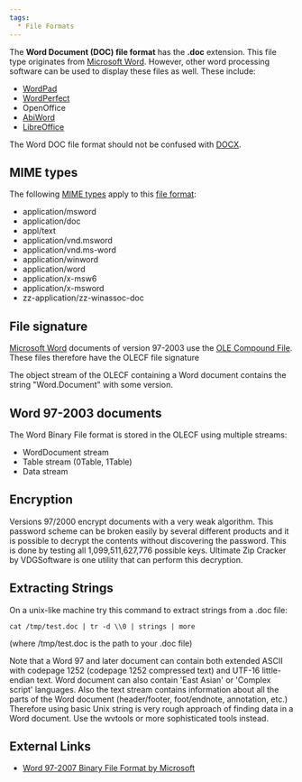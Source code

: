 ```yaml
---
tags:
  * File Formats
---
```

The **Word Document (DOC) file format** has the **.doc** extension. This
file type originates from [Microsoft Word](microsoft_word.md).
However, other word processing software can be used to display these
files as well. These include:

* [WordPad](wordpad.md)
* [WordPerfect](wordperfect.md)
* OpenOffice
* [AbiWord](abiword.md)
* [LibreOffice](libreoffice.md)

The Word DOC file format should not be confused with [DOCX](docx.md).

## MIME types

The following [MIME types](mime_types.md) apply to this [file
format](file_format.md):

* application/msword
* application/doc
* appl/text
* application/vnd.msword
* application/vnd.ms-word
* application/winword
* application/word
* application/x-msw6
* application/x-msword
* zz-application/zz-winassoc-doc

## File signature

[Microsoft Word](microsoft_word.md) documents of version 97-2003
use the [OLE Compound File](ole_compound_file.md). These
files therefore have the OLECF file signature

The object stream of the OLECF containing a Word document contains the
string "Word.Document" with some version.

## Word 97-2003 documents

The Word Binary File format is stored in the OLECF using multiple
streams:

* WordDocument stream
* Table stream (0Table, 1Table)
* Data stream

## Encryption

Versions 97/2000 encrypt documents with a very weak algorithm. This
password scheme can be broken easily by several different products and
it is possible to decrypt the contents without discovering the password.
This is done by testing all 1,099,511,627,776 possible keys. Ultimate
Zip Cracker by VDGSoftware is one utility that can perform this
decryption.

## Extracting Strings

On a unix-like machine try this command to extract strings from a .doc
file:

`cat /tmp/test.doc | tr -d \\0 | strings | more`

(where /tmp/test.doc is the path to your .doc file)

Note that a Word 97 and later document can contain both extended ASCII
with codepage 1252 (codepage 1252 compressed text) and UTF-16
little-endian text. Word document can also contain 'East Asian' or
'Complex script' languages. Also the text stream contains information
about all the parts of the Word document (header/footer, foot/endnote,
annotation, etc.) Therefore using basic Unix string is very rough
approach of finding data in a Word document. Use the wvtools or more
sophisticated tools instead.

## External Links

* [Word 97-2007 Binary File Format by Microsoft](http://download.microsoft.com/download/0/B/E/0BE8BDD7-E5E8-422A-ABFD-4342ED7AD886/Word97-2007BinaryFileFormat(doc)Specification.pdf)
